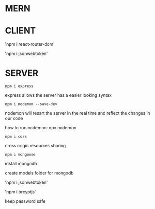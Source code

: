 # MERN

# CLIENT
'npm i react-router-dom'

'npm i jsonwebtoken'

# SERVER
`npm i express` 

express allows the server has a easier looking syntax

`npm i nodemon --save-dev`

nodemon will resart the server in the real time and reflect the changes in our code 

how to run nodemon: npx nodemon

`npm i cors`

cross origin resources sharing

`npm i mongoose`

install mongodb

create models folder for mongodb

'npm i jsonwebtoken'

'npm i brcyptjs'

keep password safe

